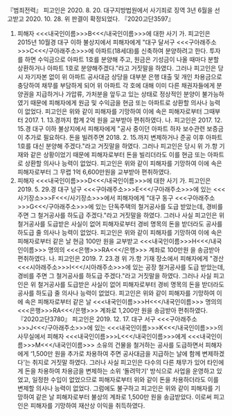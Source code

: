 『범죄전력』
피고인은 2020. 8. 20. 대구지방법원에서 사기죄로 징역 3년 6월을 선고받고 2020. 10. 28. 위 판결이 확정되었다.
『2020고단3597』
1. 피해자 <<<내국인이름>>>B<<</내국인이름>>>에 대한 사기
가. 피고인은 2015년 10월경 대구 이하 불상지에서 피해자에게 "대구 달서구 <<<구아래주소>>>C<<</구아래주소>>>에 아파트(18세대)를 신축하여 분양하려고 한다. 투자를 하면 수익금으로 아파트 1호를 분양해 주고, 원금은 기성금이 나올 때마다 분할 상환하거나 아파트 1호로 분양해주겠다."라고 거짓말을 하였다.
그러나 피고인은 당시 자기자본 없이 위 아파트 공사대금 상당을 대부분 은행 대출 및 개인 차용금으로 충당하여 채무를 부담하게 되어 위 아파트 각 호에 대해 이미 다른 채권자들에게 분양권을 지급하거나 가압류, 가처분을 앞두고 있는 상태로 정상적인 분양이 불가능하였기 때문에 피해자에게 원금 및 수익금을 현금 또는 아파트로 상환할 의사나 능력이 없었다.
피고인은 위와 같이 피해자를 기망하여 이에 속은 피해자로부터 그때부터 2017. 1. 13.경까지 합계 2억 원을 교부받아 편취하였다.
나. 피고인은 2017. 12. 15.경 대구 이하 불상지에서 피해자에게 "공사 중이던 아파트 하자 보수관련 보증금이 추가로 필요하다. 돈을 빌려주면 2018. 2. 15.까지 변제하거나 준공 이후 아파트 1호를 대신 분양해 주겠다."라고 거짓말을 하였다.
그러나 피고인은 당시 위 가.항 기재와 같은 상황이었기 때문에 피해자로부터 돈을 빌리더라도 이를 현금 또는 아파트로 상환할 의사나 능력이 없었다.
피고인은 위와 같이 피해자를 기망하여 이에 속은 피해자로부터 그 무렵 1억 6,600만원을 교부받아 편취하였다.
2. 피해자 <<<내국인이름>>>D<<</내국인이름>>>에 대한 사기
가. 피고인은 2019. 5. 29.경 대구 남구 <<<구아래주소>>>E<<</구아래주소>>>에 있는 <<<사기장소>>>F<<</사기장소>>>에서 피해자에게 "대구 동구 <<<구아래주소>>>G<<</구아래주소>>>에 있는 단독주택의 철거공사를 도급 받았는데, 경비를 주면 그 철거공사를 하도급 주겠다."라고 거짓말을 하였다.
그러나 사실 피고인은 위 철거공사를 도급받은 사실이 없어 피해자로부터 경비 명목의 돈을 받더라도 공사를 하도급 줄 의사나 능력이 없었다.
피고인은 위와 같이 피해자를 기망하여 이에 속은 피해자로부터 같은 날 현금 100만 원을 교부받고 <<<내국인이름>>>H<<</내국인이름>>> 명의의 <<<은행>>>RA<<</은행>>> 계좌로 100만원 을 송금받아 편취하였다.
나. 피고인은 2019. 7. 23.경 위 가.항 기재 장소에서 피해자에게 "경산 <<<시아래주소>>>I<<</시아래주소>>>에 있는 공장 철거공사를 도급 받았는데, 경비를 주면 그 철거공사를 하도급 주겠다."라고 거짓말을 하였다.
그러나 사실 피고인은 위 철거공사를 도급받은 사실이 없어 피해자로부터 경비 명목의 돈을 받더라도 공사를 하도급 줄 의사나 능력이 없었다.
피고인은 위와 같이 피해자를 기망하여 이에 속은 피해자로부터 같은 날 <<<내국인이름>>>H<<</내국인이름>>> 명의의 <<<은행>>>RA<<</은행>>> 계좌로 1,200만 원을 송금받아 편취하였다.
『2020고단3780』
피고인은 2019. 12. 17. 대구 서구 <<<구아래주소>>>J<<</구아래주소>>>에 있는 <<<내국인이름>>>K<<</내국인이름>>>의 사무실에서 피해자 <<<내국인이름>>>L<<</내국인이름>>>에게 <<<내국인이름>>>M<<</내국인이름>>> 소유의 건물을 철거하는 공사를 도급하면서 피해자에게 ‘1,500만 원을 추가로 차용하여 주면 공사대금을 지급하는 날에 함께 변제하겠다'는 취지로 거짓말 하였다.
그러나 사실 피고인은 다수의 다른 채무가 있어 타인에게 돈을 차용하여 차용금을 변제하는 소위 ‘돌려막기' 방식으로 사업을 운영하고 있었고, 일정한 수입이 없었으므로 피해자로부터 위와 같이 돈을 차용하더라도 이를 변제할 의사나 능력이 없었다.
그럼에도 불구하고 피고인은 위와 같이 피해자를 기망하여 같은 날 피해자로부터 불상의 계좌로 1,500만 원을 송금받았다.
이로써 피고인은 피해자를 기망하여 재산상 이익을 취득하였다.